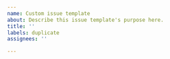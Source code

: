 ```yaml
---
name: Custom issue template
about: Describe this issue template's purpose here.
title: ''
labels: duplicate
assignees: ''

---
```



